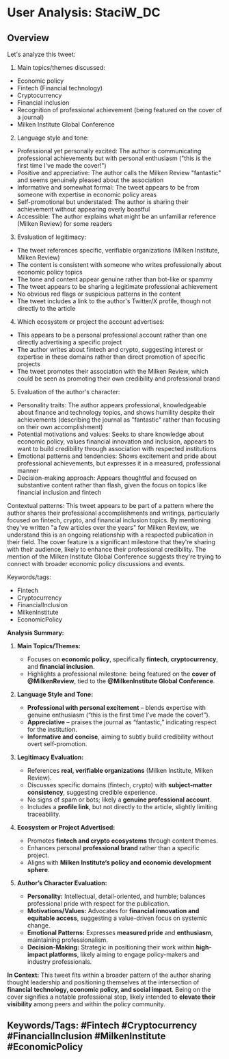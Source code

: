 # User Analysis: StaciW_DC

## Overview

<think>
Let's analyze this tweet:

1. Main topics/themes discussed:
- Economic policy
- Fintech (Financial technology)
- Cryptocurrency
- Financial inclusion
- Recognition of professional achievement (being featured on the cover of a journal)
- Milken Institute Global Conference

2. Language style and tone:
- Professional yet personally excited: The author is communicating professional achievements but with personal enthusiasm ("this is the first time I've made the cover!")
- Positive and appreciative: The author calls the Milken Review "fantastic" and seems genuinely pleased about the association
- Informative and somewhat formal: The tweet appears to be from someone with expertise in economic policy areas
- Self-promotional but understated: The author is sharing their achievement without appearing overly boastful
- Accessible: The author explains what might be an unfamiliar reference (Milken Review) for some readers

3. Evaluation of legitimacy:
- The tweet references specific, verifiable organizations (Milken Institute, Milken Review)
- The content is consistent with someone who writes professionally about economic policy topics
- The tone and content appear genuine rather than bot-like or spammy
- The tweet appears to be sharing a legitimate professional achievement
- No obvious red flags or suspicious patterns in the content
- The tweet includes a link to the author's Twitter/X profile, though not directly to the article

4. Which ecosystem or project the account advertises:
- This appears to be a personal professional account rather than one directly advertising a specific project
- The author writes about fintech and crypto, suggesting interest or expertise in these domains rather than direct promotion of specific projects
- The tweet promotes their association with the Milken Review, which could be seen as promoting their own credibility and professional brand

5. Evaluation of the author's character:
- Personality traits: The author appears professional, knowledgeable about finance and technology topics, and shows humility despite their achievements (describing the journal as "fantastic" rather than focusing on their own accomplishment)
- Potential motivations and values: Seeks to share knowledge about economic policy, values financial innovation and inclusion, appears to want to build credibility through association with respected institutions
- Emotional patterns and tendencies: Shows excitement and pride about professional achievements, but expresses it in a measured, professional manner
- Decision-making approach: Appears thoughtful and focused on substantive content rather than flash, given the focus on topics like financial inclusion and fintech

Contextual patterns:
This tweet appears to be part of a pattern where the author shares their professional accomplishments and writings, particularly focused on fintech, crypto, and financial inclusion topics. By mentioning they've written "a few articles over the years" for Milken Review, we understand this is an ongoing relationship with a respected publication in their field. The cover feature is a significant milestone that they're sharing with their audience, likely to enhance their professional credibility. The mention of the Milken Institute Global Conference suggests they're trying to connect with broader economic policy discussions and events.

Keywords/tags:
- Fintech
- Cryptocurrency
- FinancialInclusion
- MilkenInstitute
- EconomicPolicy
</think>

**Analysis Summary:**

1. **Main Topics/Themes:**
   - Focuses on **economic policy**, specifically **fintech**, **cryptocurrency**, and **financial inclusion**.
   - Highlights a professional milestone: being featured on the **cover of @MilkenReview**, tied to the **@MilkenInstitute Global Conference**.

2. **Language Style and Tone:**
   - **Professional with personal excitement** – blends expertise with genuine enthusiasm (“this is the first time I’ve made the cover!”).
   - **Appreciative** – praises the journal as “fantastic,” indicating respect for the institution.
   - **Informative and concise**, aiming to subtly build credibility without overt self-promotion.

3. **Legitimacy Evaluation:**
   - References **real, verifiable organizations** (Milken Institute, Milken Review).
   - Discusses specific domains (fintech, crypto) with **subject-matter consistency**, suggesting credible experience.
   - No signs of spam or bots; likely a **genuine professional account**.
   - Includes a **profile link**, but not directly to the article, slightly limiting traceability.

4. **Ecosystem or Project Advertised:**
   - Promotes **fintech and crypto ecosystems** through content themes.
   - Enhances personal **professional brand** rather than a specific project.
   - Aligns with **Milken Institute’s policy and economic development sphere**.

5. **Author’s Character Evaluation:**
   - **Personality:** Intellectual, detail-oriented, and humble; balances professional pride with respect for the publication.
   - **Motivations/Values:** Advocates for **financial innovation and equitable access**, suggesting a value-driven focus on systemic change.
   - **Emotional Patterns:** Expresses **measured pride** and **enthusiasm**, maintaining professionalism.
   - **Decision-Making:** Strategic in positioning their work within **high-impact platforms**, likely aiming to engage policy-makers and industry professionals.

**In Context:**
This tweet fits within a broader pattern of the author sharing thought leadership and positioning themselves at the intersection of **financial technology, economic policy, and social impact**. Being on the cover signifies a notable professional step, likely intended to **elevate their visibility** among peers and within the policy community.

**Keywords/Tags:**
#Fintech #Cryptocurrency #FinancialInclusion #MilkenInstitute #EconomicPolicy
---
